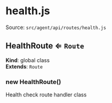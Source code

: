 # health.js

Source: `src/agent/api/routes/health.js`

<a name="HealthRoute"></a>

## HealthRoute ⇐ <code>Route</code>

**Kind**: global class  
**Extends**: <code>Route</code>  
<a name="new_HealthRoute_new"></a>

### new HealthRoute()

Health check route handler class
